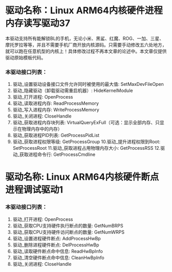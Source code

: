 # 驱动名称：Linux ARM64内核硬件进程内存读写驱动37
本驱动支持所有能解锁BL的手机，无论小米、黑鲨、红魔、ROG、一加、三星、摩托罗拉等等，并且不需要手机厂商开放内核源码。只需要手动修改五六处地方，就可以跑在任意机型的内核上！具体修改过程不再本文章的论述中。本文章仅提供驱动原始模板代码。

### 本驱动接口列表：
1. 驱动_设置驱动设备接口文件允许同时被使用的最大值: SetMaxDevFileOpen
2. 驱动_隐藏驱动（卸载驱动需重启机器）: HideKernelModule
3. 驱动_打开进程: OpenProcess
4. 驱动_读取进程内存: ReadProcessMemory
5. 驱动_写入进程内存: WriteProcessMemory
6. 驱动_关闭进程: CloseHandle
7. 驱动_获取进程内存块列表: VirtualQueryExFull（可选：显示全部内存、只显示在物理内存中的内存）
8. 驱动_获取进程PID列表: GetProcessPidList
9. 驱动_获取进程权限等级: GetProcessGroup
10.驱动_提升进程权限到Root: SetProcessRoot
11.驱动_获取进程占用物理内存大小: GetProcessRSS
12.驱动_获取进程命令行: GetProcessCmdline


# 驱动名称: Linux ARM64内核硬件断点进程调试驱动1
### 本驱动接口列表：
1.  驱动_打开进程: OpenProcess
2.  驱动_获取CPU支持硬件执行断点的数量: GetNumBRPS
3.  驱动_获取CPU支持硬件访问断点的数量: GetNumWRPS
4.  驱动_设置进程硬件断点: AddProcessHwBp
5.  驱动_删除进程硬件断点: DelProcessHwBp
6.  驱动_读取硬件断点命中信息: ReadHwBpInfo
7.  驱动_清空硬件断点命中信息: CleanHwBpInfo
8.  驱动_关闭进程: CloseHandle
